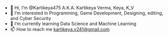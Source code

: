 - 👋 Hi, I’m @Kartikeya475 A.K.A. Kartikeya Verma, Keya, K_V
- 👀 I’m interested in Programming, Game Development, Designing, editing, and Cyber Security
- 🌱 I’m currently learning Data Science and Machine Learning
- 📫 How to reach me kartikeya.v241@gmail.com

<!---
Kartikeya475/Kartikeya475 is a ✨ special ✨ repository because its `README.md` (this file) appears on your GitHub profile.
You can click the Preview link to take a look at your changes.
--->
